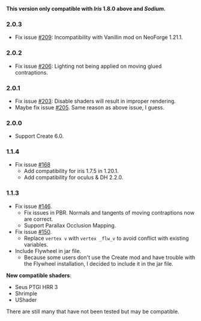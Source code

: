 **This version only compatible with _Iris_ 1.8.0 above and _Sodium_.**

### 2.0.3
- Fix issue [#209](https://github.com/leon-o/iris-flw-compat/issues/209): Incompatibility with Vanillin mod on NeoForge 1.21.1.

### 2.0.2
- Fix issue [#206](https://github.com/leon-o/iris-flw-compat/issues/206): Lighting not being applied on moving glued contraptions.

### 2.0.1
- Fix issue [#203](https://github.com/leon-o/iris-flw-compat/issues/203): Disable shaders will result in improper rendering.
- Maybe fix issue [#205](https://github.com/leon-o/iris-flw-compat/issues/205). Same reason as above issue, I guess.

### 2.0.0
- Support Create 6.0.

### 1.1.4
- Fix issue [#168](https://github.com/leon-o/iris-flw-compat/issues/168)
  - Add compatibility for iris 1.7.5 in 1.20.1.
  - Add compatibility for oculus & DH 2.2.0.

### 1.1.3
- Fix issue [#146](https://github.com/leon-o/iris-flw-compat/issues/146).
  - Fix issues in PBR. Normals and tangents of moving contraptions now are correct.
  - Support Parallax Occlusion Mapping.
- Fix issue [#150](https://github.com/leon-o/iris-flw-compat/issues/150).
  - Replace `vertex v` with `vertex _flw_v` to avoid conflict with existing variables.
- Include Flywheel in jar file.
  - Because some users don't use the Create mod and have trouble with the Flywheel installation, I decided to include it in the jar file.

**New compatible shaders**:
- Seus PTGI HRR 3
- Shrimple
- UShader

There are still many that have not been tested but may be compatible.
